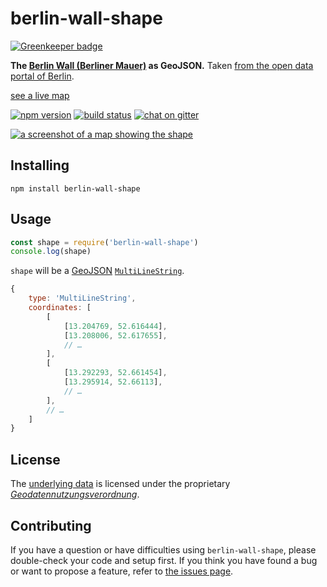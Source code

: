 # berlin-wall-shape

[![Greenkeeper badge](https://badges.greenkeeper.io/derhuerst/berlin-wall-shape.svg)](https://greenkeeper.io/)

**The [Berlin Wall (Berliner Mauer)](https://en.wikipedia.org/wiki/Berlin_Wall) as GeoJSON.** Taken [from the open data portal of Berlin](https://daten.berlin.de/datensaetze/verlauf-der-berliner-mauer-1989-hinterlandmauer-wfs).

[see a live map](https://fbinter.stadt-berlin.de/fb/index.jsp?loginkey=zoomStart&mapId=k_mauer@senstadt&bbox=18997,17259,31668,24771)

[![npm version](https://img.shields.io/npm/v/berlin-wall-shape.svg)](https://www.npmjs.com/package/berlin-wall-shape)
[![build status](https://api.travis-ci.org/derhuerst/berlin-wall-shape.svg?branch=master)](https://travis-ci.org/derhuerst/berlin-wall-shape)
[![chat on gitter](https://badges.gitter.im/derhuerst.svg)](https://gitter.im/derhuerst)

[![a screenshot of a map showing the shape](screenshot.png)](https://bl.ocks.org/d/a9bca806db0f41216dc3ebfbd84cd023)


## Installing

```shell
npm install berlin-wall-shape
```


## Usage

```js
const shape = require('berlin-wall-shape')
console.log(shape)
```

`shape` will be a [GeoJSON](http://geojson.org/) [`MultiLineString`](https://tools.ietf.org/html/rfc7946#section-3.1.5).

```js
{
	type: 'MultiLineString',
	coordinates: [
		[
			[13.204769, 52.616444],
			[13.208006, 52.617655],
			// …
		],
		[
			[13.292293, 52.661454],
			[13.295914, 52.66113],
			// …
		],
		// …
	]
}
```


## License

The [underlying data](https://daten.berlin.de/datensaetze/verlauf-der-berliner-mauer-1989-hinterlandmauer-wfs) is licensed under the proprietary [*Geodatennutzungsverordnung*](license.md).


## Contributing

If you have a question or have difficulties using `berlin-wall-shape`, please double-check your code and setup first. If you think you have found a bug or want to propose a feature, refer to [the issues page](https://github.com/derhuerst/berlin-wall-shape/issues).
